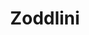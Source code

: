 ---
description: "Enticing the target audience of typeface connoisseurs through a project that creates a captivating specimen card deck along with its packaging."
layout: "zoddlini"
resources:
  - src: "assets/back.png"
    title: "Back-side design for the cards in the deck"
  - src: "assets/club-1.png"
    title: "Card design for Ace of Clubs"
  - src: "assets/club-2.png"
    title: "Card design for Two of Clubs"
  - src: "assets/club-3.png"
    title: "Card design for Three of Clubs"
  - src: "assets/club-4.png"
    title: "Card design for Four of Clubs"
  - src: "assets/club-5.png"
    title: "Card design for Five of Clubs"
  - src: "assets/club-6.png"
    title: "Card design for Six of Clubs"
  - src: "assets/club-7.png"
    title: "Card design for Seven of Clubs"
  - src: "assets/club-8.png"
    title: "Card design for Eight of Clubs"
  - src: "assets/club-9.png"
    title: "Card design for Nine of Clubs"
  - src: "assets/club-10.png"
    title: "Card design for Ten of Clubs"
  - src: "assets/club-11.png"
    title: "Card design for Jack of Clubs"
  - src: "assets/club-12.png"
    title: "Card design for Queen of Clubs"
  - src: "assets/club-13.png"
    title: "Card design for King of Clubs"
  - src: "assets/cover.jpg"
    title: "Cover for Zoddlini"
  - src: "assets/diamond-1.png"
    title: "Card design for Ace of Diamonds"
  - src: "assets/diamond-2.png"
    title: "Card design for Two of Diamonds"
  - src: "assets/diamond-3.png"
    title: "Card design for Three of Diamonds"
  - src: "assets/diamond-4.png"
    title: "Card design for Four of Diamonds"
  - src: "assets/diamond-5.png"
    title: "Card design for Five of Diamonds"
  - src: "assets/diamond-6.png"
    title: "Card design for Six of Diamonds"
  - src: "assets/diamond-7.png"
    title: "Card design for Seven of Diamonds"
  - src: "assets/diamond-8.png"
    title: "Card design for Eight of Diamonds"
  - src: "assets/diamond-9.png"
    title: "Card design for Nine of Diamonds"
  - src: "assets/diamond-10.png"
    title: "Card design for Ten of Diamonds"
  - src: "assets/diamond-11.png"
    title: "Card design for Jack of Diamonds"
  - src: "assets/diamond-12.png"
    title: "Card design for Queen of Diamonds"
  - src: "assets/diamond-13.png"
    title: "Card design for King of Diamonds"
  - src: "assets/heart-1.png"
    title: "Card design for Ace of Hearts"
  - src: "assets/heart-2.png"
    title: "Card design for Two of Hearts"
  - src: "assets/heart-3.png"
    title: "Card design for Three of Hearts"
  - src: "assets/heart-4.png"
    title: "Card design for Four of Hearts"
  - src: "assets/heart-5.png"
    title: "Card design for Five of Hearts"
  - src: "assets/heart-6.png"
    title: "Card design for Six of Hearts"
  - src: "assets/heart-7.png"
    title: "Card design for Seven of Hearts"
  - src: "assets/heart-8.png"
    title: "Card design for Eight of Hearts"
  - src: "assets/heart-9.png"
    title: "Card design for Nine of Hearts"
  - src: "assets/heart-10.png"
    title: "Card design for Ten of Hearts"
  - src: "assets/heart-11.png"
    title: "Card design for Jack of Hearts"
  - src: "assets/heart-12.png"
    title: "Card design for Queen of Hearts"
  - src: "assets/heart-13.png"
    title: "Card design for King of Hearts"
  - src: "assets/joker-1.png"
    title: "Card design for Joker 1"
  - src: "assets/joker-2.png"
    title: "Card design for Joker 2"
  - src: "assets/mockup-1.jpg"
    title: "Mockup 1 of various cards of the deck placed together"
  - src: "assets/mockup-2.jpg"
    title: "Mockup 2 of various cards of the deck placed together"
  - src: "assets/mockup-3.jpg"
    title: "Mockup of various cards of the deck placed together along with the box"
  - src: "assets/mockup-4.jpg"
    title: "Mockup  of Jack of Hearts with the box"
  - src: "assets/spade-1.png"
    title: "Card design for Ace of Spades"
  - src: "assets/spade-2.png"
    title: "Card design for Two of Spades"
  - src: "assets/spade-3.png"
    title: "Card design for Three of Spades"
  - src: "assets/spade-4.png"
    title: "Card design for Four of Spades"
  - src: "assets/spade-5.png"
    title: "Card design for Five of Spades"
  - src: "assets/spade-6.png"
    title: "Card design for Six of Spades"
  - src: "assets/spade-7.png"
    title: "Card design for Seven of Spades"
  - src: "assets/spade-8.png"
    title: "Card design for Eight of Spades"
  - src: "assets/spade-9.png"
    title: "Card design for Nine of Spades"
  - src: "assets/spade-10.png"
    title: "Card design for Ten of Spades"
  - src: "assets/spade-11.png"
    title: "Card design for Jack of Spades"
  - src: "assets/spade-12.png"
    title: "Card design for Queen of Spades"
  - src: "assets/spade-13.png"
    title: "Card design for King of Spades"
title: "Zoddlini"
weight: 6
---